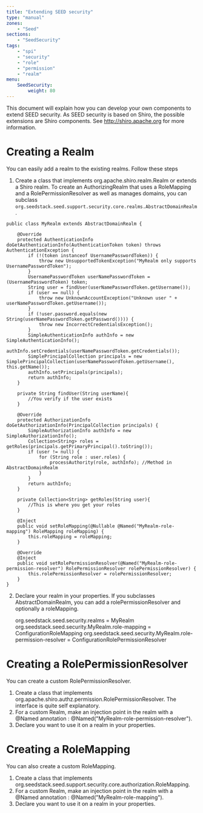 ```yaml
---
title: "Extending SEED security"
type: "manual"
zones:
    - "Seed"
sections:
    - "SeedSecurity"
tags:
    - "spi"
    - "security"
    - "role"
    - "permission"
    - "realm"
menu:
    SeedSecurity:
        weight: 80
---
```


This document will explain how you can develop your own components to extend SEED security. As SEED security is based on
Shiro, the possible extensions are Shiro components. See http://shiro.apache.org for more information.

# Creating a Realm

You can easily add a realm to the existing realms. Follow these steps

1. Create a class that implements org.apache.shiro.realm.Realm or extends a Shiro realm. To create an AuthorizingRealm
that uses a RoleMapping and a RolePermissionResolver as well as manages domains, you can subclass
`org.seedstack.seed.support.security.core.realms.AbstractDomainRealm`.

```
public class MyRealm extends AbstractDomainRealm {

    @Override
    protected AuthenticationInfo doGetAuthenticationInfo(AuthenticationToken token) throws AuthenticationException {
        if (!(token instanceof UsernamePasswordToken)) {
            throw new UnsupportedTokenException("MyRealm only supports UsernamePasswordToken");
        }
        UsernamePasswordToken userNamePasswordToken = (UsernamePasswordToken) token;
        String user = findUser(userNamePasswordToken.getUsername());
        if (user == null) {
            throw new UnknownAccountException("Unknown user " + userNamePasswordToken.getUsername());
        }
        if (!user.password.equals(new String(userNamePasswordToken.getPassword()))) {
            throw new IncorrectCredentialsException();
        }
        SimpleAuthenticationInfo authInfo = new SimpleAuthenticationInfo();
        authInfo.setCredentials(userNamePasswordToken.getCredentials());
        SimplePrincipalCollection principals = new SimplePrincipalCollection(userNamePasswordToken.getUsername(), this.getName());
        authInfo.setPrincipals(principals);
        return authInfo;
    }

    private String findUser(String userName){
        //You verify if the user exists
    }

    @Override
    protected AuthorizationInfo doGetAuthorizationInfo(PrincipalCollection principals) {
        SimpleAuthorizationInfo authInfo = new SimpleAuthorizationInfo();
        Collection<String> roles = getRoles(principals.getPrimaryPrincipal().toString());
        if (user != null) {
            for (String role : user.roles) {
                processAuthority(role, authInfo); //Method in AbstractDomainRealm
            }
        }
        return authInfo;
    }

    private Collection<String> getRoles(String user){
        //This is where you get your roles
    }

    @Inject
    public void setRoleMapping(@Nullable @Named("MyRealm-role-mapping") RoleMapping roleMapping) {
        this.roleMapping = roleMapping;
    }

    @Override
    @Inject
    public void setRolePermissionResolver(@Named("MyRealm-role-permission-resolver") RolePermissionResolver rolePermissionResolver) {
        this.rolePermissionResolver = rolePermissionResolver;
    }
}
```

2. Declare your realm in your properties. If you subclasses AbstractDomainRealm, you can add a rolePermissionResolver
and optionally a roleMapping.

    org.seedstack.seed.security.realms = MyRealm
    org.seedstack.seed.security.MyRealm.role-mapping = ConfigurationRoleMapping
    org.seedstack.seed.security.MyRealm.role-permission-resolver = ConfigurationRolePermissionResolver

# Creating a RolePermissionResolver

You can create a custom RolePermissionResolver.

1. Create a class that implements org.apache.shiro.authz.permission.RolePermissionResolver. The interface is quite self explanatory.
2. For a custom Realm, make an injection point in the realm with a @Named annotation : @Named("MyRealm-role-permission-resolver").
3. Declare you want to use it on a realm in your properties.

# Creating a RoleMapping

You can also create a custom RoleMapping.

1. Create a class that implements org.seedstack.seed.support.security.core.authorization.RoleMapping.
2. For a custom Realm, make an injection point in the realm with a @Named annotation : @Named("MyRealm-role-mapping").
3. Declare you want to use it on a realm in your properties.